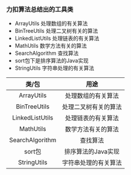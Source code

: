 ### 力扣算法总结出的工具类
* ArrayUtils   处理数组的有关算法
* BinTreeUtils   处理二叉树有关的算法
* LinkedListUtils  处理链表的有关算法
* MathUtils      数学方法有关的算法
* SearchAlgorithm  查找算法
* sort包下是排序算法的Java实现
* StringUtils   字符串处理的有关算法

|  类/包 |  用途 |
| :------------: | :------------: |
|  ArrayUtils |  处理数组的有关算法 |
| BinTreeUtils  |  处理二叉树有关的算法 |
|  LinkedListUtils | 处理链表的有关算法  |
| MathUtils  |  数学方法有关的算法 |
| SearchAlgorithm  |  查找算法 |
| sort包  |  排序算法的Java实现 |
|  StringUtils |  字符串处理的有关算法 |